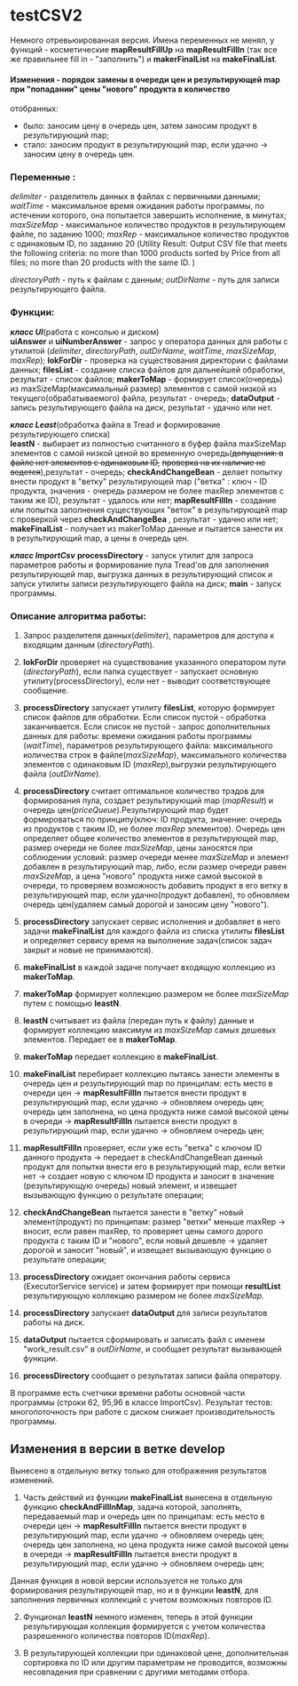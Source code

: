 # testCSV2

Немного отревьюированная версия. 
Имена переменных не менял, у функций - косметические **mapResultFillUp** на  **mapResultFillIn** (так все же правильнее
 fill in - "заполнить") и **makerFinalList** на **makeFinalList**. 

#### Изменения - порядок замены в очереди цен и результирующей map при "попадании" цены "нового" продукта в количество
отобранных: 
  - было: заносим цену в  очередь цен, затем заносим продукт в результирующий map;
  - стало: заносим продукт в результирующий map, если удачно ->  заносим цену в  очередь цен.

### Переменные :

  _delimiter_ - разделитель данных в файлах с первичными данными;
  _waitTime_ - максимальное время ожидания работы программы, по истечении которого, она попытается завершить исполнение,
   в минутах;
  _maxSizeMap_ - максимальное количество продуктов в результирующем файле, по заданию 1000;
  _maxRep_ - максимальное количество продуктов с одинаковым ID, по заданию 20
  (Utility Result:
                Output CSV file that meets the following criteria:
                no more than 1000 products sorted by Price from all files;
                no more than 20 products with the same ID.
  )  
  
  _directoryPath_ - путь к файлам с данным;
  _outDirName_ - путь для записи результирующего файла.
  
### Функции:

  **_класс UI_**(работа с консолью и диском)  
    **uiAnswer** и **uiNumberAnswer** - запрос у оператора данных для работы с утилитой
                                       (_delimiter_, _directoryPath_, _outDirName_, _waitTime_, _maxSizeMap_, _maxRep_);
    **lokForDir** -  проверка на существования директории с файлами данных;
    **filesList** - создание списка файлов для дальнейшей обработки, результат - список файлов;
    **makerToMap** - формирует список(очередь) из maxSizeMap(максимальный размер) элементов с самой низкой из
                     текущего(обрабатываемого) файла, результат - очередь;
    **dataOutput** - запись результирующего файла на диск, результат - удачно или нет.
    
    
  **_класс Least_**(обработка файла в Tread и формирование результирующего списка)  
    **leastN** -  выбирает из полностью считанного в буфер файла maxSizeMap элементов с самой низкой ценой во
                  временную очередь(~~допущения: в файле нет элементов с одинаковым ID,~~
                  ~~проверка на их наличие не ведется~~),результат - очередь;
    **checkAndChangeBean** - делает попытку внести продукт в "ветку" результирующей map
                            ("ветка" : ключ - ID продукта, значения  - очередь размером не более maxRep элементов с 
                            таким же ID), результат - удалось или нет;
    **mapResultFillIn** - создание или попытка заполнения существующих "веток" в результирующей map с проверкой через 
                        **checkAndChangeBea** , результат - удачно или нет;   
    **makeFinalList** - получает из makerToMap данные и пытается занести их в результирующий map, а цены в очередь цен.
    
    
  **_класс ImportCsv_**
    **processDirectory** - запуск утилит для запроса параметров работы и формирование пула Tread'ов для заполнения
                           результирующей map, выгрузка данных в результирующий список и запуск утилиты записи
                           результирующего файла на диск;
    **main** - запуск программы.  
  

### Описание алгоритма работы:

  1. Запрос разделителя данных(_delimiter_), параметров для доступа к входящим данным (_directoryPath_).       
      
  2. **lokForDir** проверяет на существование указанного оператором пути (_directoryPath_), если папка существует - 
    запускает основную утилиту(processDirectory), если нет - выводит соответствующее сообщение.
      
  3. **processDirectory** запускает утилиту **filesList**, которую формирует список файлов для обработки. 
       Если список пустой - обработка заканчивается. Если список не пустой - запрос дополнительных данных для работы:
    времени ожидания работы программы (_waitTime_), параметров результирующего файла: максимального количества строк в 
    файле(_maxSizeMap_), максимального количества элементов с одинаковым ID (_maxRep_),выгрузки результирующего файла
    (_outDirName_).
  4. **processDirectory** считает оптимальное количество трэдов для формирования пула, создает результирующий map
    (_mapResult_) и очередь цен(_priceQueue_).Результирующий map будет формироваться по принципу(ключ: ID продукта, 
    значение: очередь из продуктов с таким ID, не более _maxRep_ элементов).
    Очередь цен определяет общее количество элементов в результирующей map, размер очереди не более _maxSizeMap_,
    цены заносятся при соблюдении условий: размер очереди менее _maxSizeMap_ и элемент добавлен в результирующий map,
    либо, если размер очереди равен _maxSizeMap_, а цена "нового" продукта ниже самой высокой в очереди, то проверяем
    возможность добавить продукт в его ветку в результирующей map, если удачно(продукт добавлен), то обновляем очередь 
    цен(удаляем самый дорогой и заносим цену "нового").
      
  5. **processDirectory** запускает сервис исполнения и добавляет в него задачи **makeFinalList** для каждого файла из 
    списка утилиты **filesList** и определяет сервису время на выполнение задач(список задач закрыт и новые не 
    принимаются).
    
  6. **makeFinalList** в каждой задаче получает входящую коллекцию из **makerToMap**.
  
  7. **makerToMap** формирует коллекцию размером не более _maxSizeMap_ путем с помощью **leastN**.
  
  8. **leastN** считывает из файла (передан путь к файлу) данные и формирует коллекцию максимум из _maxSizeMap_ самых 
    дешевых элементов. Передает ее в **makerToMap**.
  
  9. **makerToMap** передает коллекцию в **makeFinalList**.
  
  10. **makeFinalList** перебирает коллекцию пытаясь занести элементы в очередь цен и результирующий map по принципам: 
      есть место в очереди цен -> **mapResultFillIn** пытается внести продукт в результирующий map, если удачно -> 
        обновляем очередь цен;
      очередь цен заполнена, но цена продукта ниже самой высокой цены в очереди -> 
        **mapResultFillIn** пытается внести продукт в результирующий map, если удачно -> обновляем очередь цен;
                                                                
  11. **mapResultFillIn** проверяет, если уже есть "ветка" с ключом ID данного продукта -> 
      передает в checkAndChangeBean данный продукт для попытки внести его в результирующий map,
      если  ветки нет -> 
        создает новую с ключом ID продукта и заносит в значение (результирующую очередь) новый элемент,
      и извещает вызывающую функцию о результате операции;                           
                                 
  12. **checkAndChangeBean** пытается занести в "ветку" новый элемент(продукт) по принципам:
    размер "ветки" меньше maxRep -> вносит, 
    если равен maxRep, то проверяет цены самого дорого продукта с таким ID и "нового", если новый дешевле -> 
        удаляет дорогой и заносит "новый", 
    и извещает вызывающую функцию о результате операции;
        
  13. **processDirectory** ожидает окончания работы сервиса (ExecutorService service) и затем формирует при помощи 
  **resultList** результирующую коллекцию размером не более _maxSizeMap_.
  
  14. **processDirectory** запускает **dataOutput** для записи результатов работы на диск.
  
  15. **dataOutput** пытается сформировать и записать файл с именем "work_result.csv" в _outDirName_, и сообщает
   результат вызывающей функции. 
  
  16. **processDirectory** сообщает о результатах записи файла оператору.
                                              
                                              
                                                         
 В программе  есть счетчики времени работы основной части программы (строки 62, 95,96 в классе ImportCsv).
 Результат тестов: многопоточность при работе с диском снижает производительность программы.
 
 ## Изменения в версии в ветке **develop**
 Вынесено в отдельную ветку только для отображения результатов изменений.
 
 1. Часть действий из функции **makeFinalList** вынесена в отдельную функцию **checkAndFillInMap**, задача которой,
 заполнять, передаваемый map и очередь цен по принципам: 
    есть место в очереди цен -> **mapResultFillIn** пытается внести продукт в результирующий map, если удачно -> 
        обновляем очередь цен;
    очередь цен заполнена, но цена продукта ниже самой высокой цены в очереди -> 
      **mapResultFillIn** пытается внести продукт в результирующий map, если удачно -> обновляем очередь цен;
 
 Данная функция в новой версии используется не только для формирования результирующей map, но и в функции **leastN**, 
 для заполнения первичных коллекций с учетом возможных повторов ID.
 
 2. Фунционал **leastN** немного изменен, теперь в этой функции  результирующая коллекция формируется с учетом 
 количества разрешенного количества повторов ID(_maxRep_).
 
 3. В результирующей коллекции при одинаковой цене, дополнительная сортировка по ID или другим параметрам не проводится,
 возможны несовпадения при сравнении с другими методами отбора.
